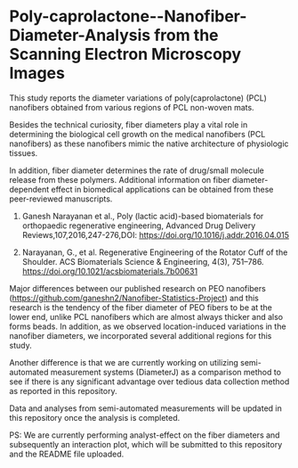 # Poly-caprolactone--Nanofiber-Diameter-Analysis from the Scanning Electron Microscopy Images

This study reports the diameter variations of poly(caprolactone) (PCL) nanofibers obtained from various regions of PCL non-woven mats. 

Besides the technical curiosity, fiber diameters play a vital role in determining the biological cell growth on the medical nanofibers (PCL nanofibers) as these nanofibers mimic the native architecture of physiologic tissues. 

In addition, fiber diameter determines the rate of drug/small molecule release from these polymers. Additional information on fiber diameter-dependent effect in biomedical applications can be obtained from these peer-reviewed manuscripts. 

1. Ganesh Narayanan et al., Poly (lactic acid)-based biomaterials for orthopaedic regenerative engineering,
Advanced Drug Delivery Reviews,107,2016,247-276,DOI: https://doi.org/10.1016/j.addr.2016.04.015

2. Narayanan, G., et al. Regenerative Engineering of the Rotator Cuff of the Shoulder. ACS Biomaterials Science & Engineering, 4(3), 751–786. https://doi.org/10.1021/acsbiomaterials.7b00631 


Major differences between our published research on PEO nanofibers (https://github.com/ganeshn2/Nanofiber-Statistics-Project) and this research is the tendency of the fiber diameter of PEO fibers to be at the lower end, unlike PCL nanofibers which are almost always thicker and also forms beads. In addition, as we observed location-induced variations in the nanofiber diameters, we incorporated several additional regions for this study. 

Another difference is that we are currently working on utilizing semi-automated measurement systems (DiameterJ) as a comparison method to see if there is any significant advantage over tedious data collection method as reported in this repository. 

Data and analyses from semi-automated measurements will be updated in this repository once the analysis is completed. 

PS: We are currently performing analyst-effect on the fiber diameters and subsequently an interaction plot, which will be submitted to this repository and the README file uploaded. 
